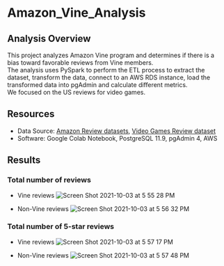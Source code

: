 # Amazon_Vine_Analysis

## Analysis Overview
This project analyzes Amazon Vine program and determines if there is a bias toward favorable reviews from Vine members.\
The analysis uses PySpark to perform the ETL process to extract the dataset, transform the data, connect to an AWS RDS instance, load the transformed data into pgAdmin and calculate different metrics.\
We focused on the US reviews for video games.

## Resources
- Data Source: [Amazon Review datasets](https://s3.amazonaws.com/amazon-reviews-pds/tsv/index.txt), [Video Games Review dataset](https://s3.amazonaws.com/amazon-reviews-pds/tsv/amazon_reviews_us_Video_Games_v1_00.tsv.gz)
- Software: Google Colab Notebook, PostgreSQL 11.9, pgAdmin 4, AWS

## Results
### Total number of reviews
- Vine reviews
![Screen Shot 2021-10-03 at 5 55 28 PM](https://user-images.githubusercontent.com/84995704/135774319-bbf5bf49-82e3-4fe5-9da7-bc9429327f9e.png)

- Non-Vine reviews 
![Screen Shot 2021-10-03 at 5 56 32 PM](https://user-images.githubusercontent.com/84995704/135774331-06821a45-6b0c-4877-a1a1-9aa368d3dcf0.png)


### Total number of 5-star reviews
- Vine reviews 
![Screen Shot 2021-10-03 at 5 57 17 PM](https://user-images.githubusercontent.com/84995704/135774374-e45cf3b2-a5cf-4096-9960-94deaaf0a170.png)

- Non-Vine reviews
![Screen Shot 2021-10-03 at 5 57 48 PM](https://user-images.githubusercontent.com/84995704/135774383-b9d0c2f8-3004-4e29-9be8-3eb13e62b881.png)
